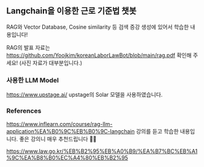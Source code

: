 ## Langchain을 이용한 근로 기준법 챗봇 
RAG와 Vector Database, Cosine similarity 등 검색 증강 생성에 있어서 학습한 내용입니다! 

RAG의 발표 자료는
https://github.com/Yoojkim/koreanLaborLawBot/blob/main/rag.pdf
확인해 주세요! (사진 자료가 대부분입니다.)

### 사용한 LLM Model
https://www.upstage.ai/
upstage의 Solar 모델을 사용하였습니다. 


### References 
https://www.inflearn.com/course/rag-llm-application%EA%B0%9C%EB%B0%9C-langchain 강의를 듣고 학습한 내용입니다. 좋은 강의니 매우 추천드립니다 👍🏻 

https://www.law.go.kr/%EB%B2%95%EB%A0%B9/%EA%B7%BC%EB%A1%9C%EA%B8%B0%EC%A4%80%EB%B2%95 
